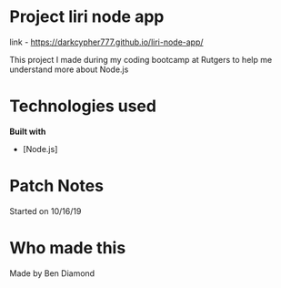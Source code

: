 # Project liri node app

link - https://darkcypher777.github.io/liri-node-app/

This project I made during my coding bootcamp at Rutgers to help me understand more about Node.js

# Technologies used 

<b>Built with</b>
- [Node.js]


# Patch Notes

Started on 10/16/19

# Who made this
Made by Ben Diamond